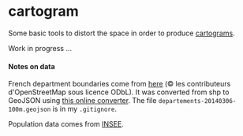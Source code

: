 # cartogram

Some basic tools to distort the space in order to produce [cartograms](https://en.wikipedia.org/wiki/Cartogram).

Work in progress ...

#### Notes on data

French department boundaries come from [here](https://www.data.gouv.fr/fr/datasets/contours-des-departements-francais-issus-d-openstreetmap/) (© les contributeurs d'OpenStreetMap sous licence ODbL). It was converted from shp to GeoJSON using [this online converter](https://mygeodata.cloud/converter/shp-to-geojson). The file `departements-20140306-100m.geojson` is in my `.gitignore`.

Population data comes from [INSEE](https://www.insee.fr/fr/statistiques/4277596).
